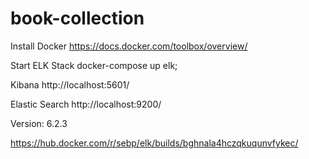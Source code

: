 # book-collection

Install Docker
https://docs.docker.com/toolbox/overview/


Start ELK Stack
docker-compose up elk;


Kibana
http://localhost:5601/

Elastic Search
http://localhost:9200/

Version: 6.2.3

https://hub.docker.com/r/sebp/elk/builds/bghnala4hczqkuqunvfykec/